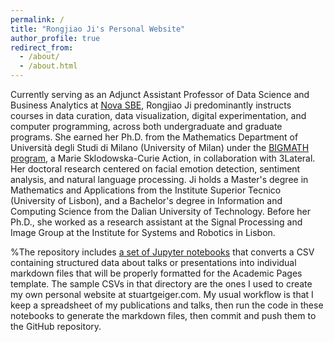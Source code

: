```yaml
---
permalink: /
title: "Rongjiao Ji's Personal Website"
author_profile: true
redirect_from: 
  - /about/
  - /about.html
---
```

Currently serving as an Adjunct Assistant Professor of Data Science and Business Analytics at [Nova SBE](https://www.novasbe.unl.pt/en/faculty-research/faculty/faculty-detail/id/1267/rongjiao-ji), Rongjiao Ji predominantly instructs courses in data curation, data visualization, digital experimentation, and computer programming, across both undergraduate and graduate programs. She earned her Ph.D. from the Mathematics Department of Università degli Studi di Milano (University of Milan) under the [BIGMATH program](https://cordis.europa.eu/project/id/812912), a Marie Sklodowska-Curie Action, in collaboration with 3Lateral. Her doctoral research centered on facial emotion detection, sentiment analysis, and natural language processing. Ji holds a Master's degree in Mathematics and Applications from the Institute Superior Tecnico (University of Lisbon), and a Bachelor's degree in Information and Computing Science from the Dalian University of Technology. Before her Ph.D., she worked as a research assistant at the Signal Processing and Image Group at the Institute for Systems and Robotics in Lisbon.


%The repository includes [a set of Jupyter notebooks](https://github.com/academicpages/academicpages.github.io/tree/master/markdown_generator
) that converts a CSV containing structured data about talks or presentations into individual markdown files that will be properly formatted for the Academic Pages template. The sample CSVs in that directory are the ones I used to create my own personal website at stuartgeiger.com. My usual workflow is that I keep a spreadsheet of my publications and talks, then run the code in these notebooks to generate the markdown files, then commit and push them to the GitHub repository.
